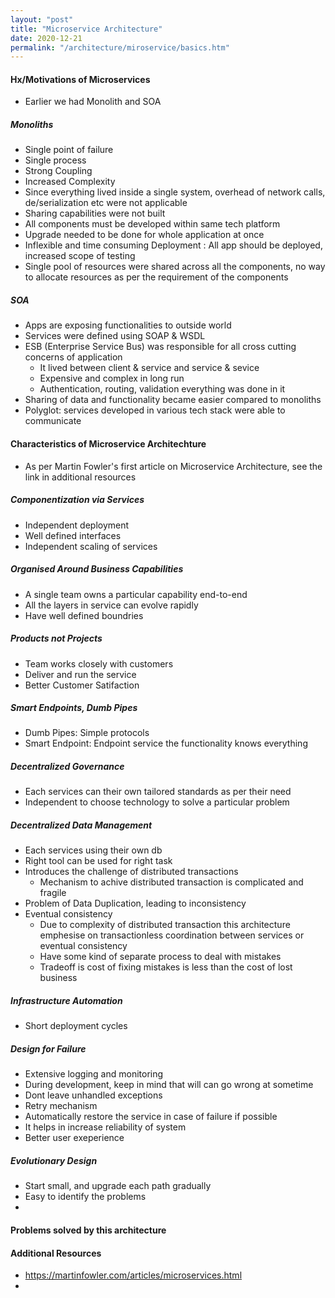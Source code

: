 ```yaml
---
layout: "post"  
title: "Microservice Architecture"  
date: 2020-12-21  
permalink: "/architecture/miroservice/basics.htm"
---
```


####  Hx/Motivations of Microservices  
- Earlier we had Monolith and SOA  

#####  Monoliths  
- Single point of failure  
- Single process  
- Strong Coupling  
- Increased Complexity  
- Since everything lived inside a single system, overhead of network calls, de/serialization etc were not applicable  
- Sharing capabilities were not built  
- All components must be developed within same tech platform  
- Upgrade needed to be done for whole application at once  
- Inflexible and time consuming Deployment : All app should be deployed, increased scope of testing  
- Single pool of resources were shared across all the components, no way to allocate resources as per the requirement of the components  

##### SOA  
- Apps are exposing functionalities to outside world  
- Services were defined using SOAP & WSDL  
- ESB (Enterprise Service Bus) was responsible for all cross cutting concerns of application  
  - It lived between client & service and service & sevice  
  - Expensive and complex in long run  
  - Authentication, routing, validation everything was done in it  
- Sharing of data and functionality became easier compared to monoliths  
- Polyglot: services developed in various tech stack were able to communicate  

#### Characteristics of Microservice Architechture  
- As per Martin Fowler's first article on Microservice Architecture, see the link in additional resources  

##### Componentization via Services  
- Independent deployment  
- Well defined interfaces  
- Independent scaling of services  

##### Organised Around Business Capabilities  
- A single team owns a particular capability end-to-end  
- All the layers in service can evolve rapidly  
- Have well defined boundries  

##### Products not Projects  
- Team works closely with customers  
- Deliver and run the service  
- Better Customer Satifaction  

##### Smart Endpoints, Dumb Pipes  
- Dumb Pipes: Simple protocols  
- Smart Endpoint: Endpoint service the functionality knows everything  

##### Decentralized Governance  
- Each services can their own tailored standards as per their need  
- Independent to choose technology to solve a particular problem  

##### Decentralized Data Management  
- Each services using their own db  
- Right tool can be used for right task  
- Introduces the challenge of distributed transactions  
  - Mechanism to achive distributed transaction is complicated and fragile  
- Problem of Data Duplication, leading to inconsistency  
- Eventual consistency  
  - Due to complexity of distributed transaction this architecture emphesise on transactionless coordination between services or eventual consistency  
  - Have some kind of separate process to deal with mistakes  
  - Tradeoff is cost of fixing mistakes is less than the cost of lost business  

##### Infrastructure Automation  
- Short deployment cycles  

##### Design for Failure  
- Extensive logging and monitoring  
- During development, keep in mind that will can go wrong at sometime  
- Dont leave unhandled exceptions  
- Retry mechanism  
- Automatically restore the service in case of failure if possible  
- It helps in increase reliability of system  
- Better user exeperience  

##### Evolutionary Design  
- Start small, and upgrade each path gradually  
- Easy to identify the problems  
- 
#### Problems solved by this architecture  


#### Additional Resources  
- https://martinfowler.com/articles/microservices.html  
- 